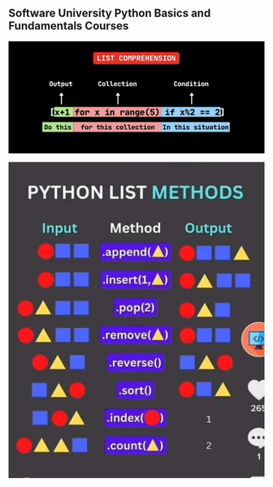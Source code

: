 
## Software University Python Basics and Fundamentals Courses
<p align="center">
<img src="https://github.com/xaoccc/python/blob/main/Library/IMG_9293.png" />
</p>
<p align="center">
<img src="https://github.com/xaoccc/python/blob/main/Library/IMG_9646.jpg" />
  </p>
<p align="center">
<img src="https://github.com/xaoccc/python/blob/main/Library/330936447_720857452871774_3367805443373167716_n.jpg />
  </p>
